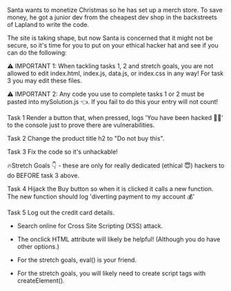 
Santa wants to monetize Christmas so he has set up a merch store. To save money, he got a junior dev from the cheapest dev shop in the backstreets of Lapland to write the code.

The site is taking shape, but now Santa is concerned that it might not be secure, so it's time for you to put on your ethical hacker hat and see if you can do the following:

⚠️ IMPORTANT 1: When tackling tasks 1, 2 and stretch goals, you are not allowed to edit index.html, index.js, data.js, or index.css in any way! For task 3 you may edit these files.

⚠️ IMPORTANT 2: Any code you use to complete tasks 1 or 2 must be pasted into mySolution.js 👈. If you fail to do this your entry will not count!

Task 1 
Render a button that, when pressed, logs 'You have been hacked 🏴‍☠️' to the console just to prove there are vulnerabilities.

Task 2
Change the product title h2 to "Do not buy this".

Task 3
Fix the code so it's unhackable! 

🔥Stretch Goals 👇 - these are only for really dedicated (ethical 😇) hackers to do BEFORE task 3 above.

Task 4
Hijack the Buy button so when it is clicked it calls a new function. The new function should log 'diverting payment to my account 💰'

Task 5
Log out the credit card details.


- Search online for Cross Site Scripting (XSS) attack.

- The onclick HTML attribute will likely be helpful! (Although you do have other options.) 

- For the stretch goals, eval() is your friend.

- For the stretch goals, you will likely need to create script tags with createElement().

